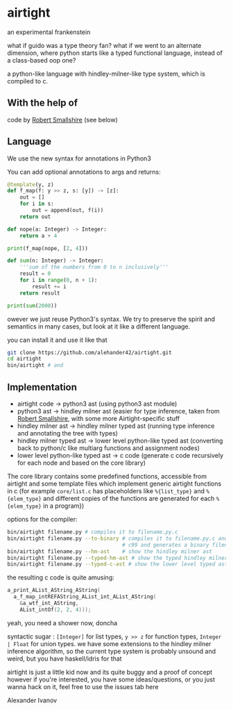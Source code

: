 # airtight

an experimental frankenstein

what if guido was a type theory fan?
what if we went to an alternate dimension, where python starts like a typed functional language, 
instead of a class-based oop one?

a python-like language with hindley-milner-like type system, which is compiled to c.

With the help of
---------
code by [Robert Smallshire](http://smallshire.org.uk/sufficientlysmall/2010/04/11/a-hindley-milner-type-inference-implementation-in-python/comment-page-1/)
(see below)

Language
---------------

We use the new syntax for annotations in Python3

You can add optional annotations to args and returns:

```python
@template(y, z)
def f_map(f: y >> z, s: [y]) -> [z]:
    out = []
    for i in s:
        out = append(out, f(i))
    return out

def nope(a: Integer) -> Integer:
    return a + 4

print(f_map(nope, [2, 4]))
```

```python
def sum(n: Integer) -> Integer:
    '''sum of the numbers from 0 to n inclusively'''
    result = 0
    for i in range(0, n + 1):
        result += i
    return result

print(sum(2000))
```

owever we just reuse Python3's syntax. We try to preserve the spirit and semantics
in many cases, but look at it like a different language.

you can install it and use it like that
```bash
git clone https://github.com/alehander42/airtight.git
cd airtight
bin/airtight # and
```

Implementation
---------------

* airtight code -> python3 ast (using python3 ast module)
* python3 ast   -> hindley milner ast (easier for type inference, taken from [Robert Smallshire](http://smallshire.org.uk/sufficientlysmall/2010/04/11/a-hindley-milner-type-inference-implementation-in-python/comment-page-1/), with some more Airtight-specific stuff
* hindley milner ast -> hindley milner typed ast (running type inference and annotating the tree with types)
* hindley milner typed ast -> lower level python-like typed ast (converting back to python/c like multiarg functions and assignment nodes)
* lower level python-like typed ast -> c code (generate c code recursively for each node and based on the core library)

The core library contains some predefined functions, accessible from airtight and
some template files which implement generic airtight functions in c
(for example `core/list.c` has placeholders like `%{list_type}` and `%{elem_type}` and
different copies of the functions are generated for each `%{elem_type}` in a program})

options for the compiler:

```bash
bin/airtight filename.py # compiles it to filename.py.c
bin/airtight filename.py --to-binary # compiles it to filename.py.c and then invokes
                                     # c99 and generates a binary filename
bin/airtight filename.py --hm-ast    # show the hindley milner ast
bin/airtight filename.py --typed-hm-ast # show the typed hindley milner ast
bin/airtight filename.py --typed-c-ast # show the lower level typed ast
```

the resulting c code is quite amusing:
```c
a_print_AList_AString_AString(
  a_f_map_intREFAString_AList_int_AList_AString(
    &a_wtf_int_AString,
    AList_intOf(2, 2, 4)));
```
yeah, you need a shower now, doncha

syntactic sugar : `[Integer]` for list types, `y >> z` for function types,
`Integer | Float` for union types. we have some extensions to the hindley milner
inference algorithm, so the current type system is probably unsound and weird, but
you have haskell/idris for that

airtight is just a little kid now and its quite buggy and a proof of concept
however if you're interested, you have some ideas/questions, or you just wanna
hack on it, feel free to use the issues tab here

Alexander Ivanov
